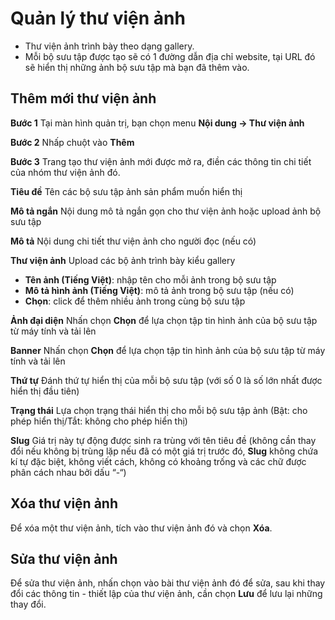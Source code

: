# Quản lý thư viện ảnh

- Thư viện ảnh trình bày theo dạng gallery.
- Mỗi bộ sưu tập được tạo sẽ có 1 đường dẫn địa chỉ website, tại URL đó sẽ hiển thị những ảnh bộ sưu tập mà bạn đã thêm vào.

## Thêm mới thư viện ảnh

**Bước 1** Tại màn hình quản trị, bạn chọn menu **Nội dung -> Thư viện ảnh**

**Bước 2** Nhấp chuột vào **Thêm**

**Bước 3** Trang tạo thư viện ảnh mới được mở ra, điền các thông tin chi tiết của nhóm thư viện ảnh đó.

**Tiêu đề** Tên các bộ sưu tập ảnh sản phẩm muốn hiển thị

**Mô tả ngắn** Nội dung mô tả ngắn gọn cho thư viện ảnh hoặc upload ảnh bộ sưu tập

**Mô tả** Nội dung chi tiết thư viện ảnh cho người đọc (nếu có)

**Thư viện ảnh** Upload các bộ ảnh trình bày kiểu gallery

- **Tên ảnh	 (Tiếng Việt)**: nhập tên cho mỗi ảnh trong bộ sưu tập
- **Mô tả hình ảnh (Tiếng Việt)**: mô tả ảnh trong bộ sưu tập (nếu có)
- **Chọn**: click để thêm nhiều ảnh trong cùng bộ sưu tập

**Ảnh đại diện** Nhấn chọn **Chọn** để lựa chọn tập tin hình ảnh của bộ sưu tập từ máy tính và tải lên

**Banner** Nhấn chọn **Chọn** để lựa chọn tập tin hình ảnh của bộ sưu tập từ máy tính và tải lên

**Thứ tự** Đánh thứ tự hiển thị của mỗi bộ sưu tập (với số 0 là số lớn nhất được hiển thị đầu tiên)

**Trạng thái** Lựa chọn trạng thái hiển thị cho mỗi bộ sưu tập ảnh (Bật: cho phép hiển thị/Tắt: không cho phép hiển thị)

**Slug** Giá trị này tự động được sinh ra trùng với tên tiêu đề (không cần thay đổi nếu không bị trùng lặp nếu đã có một giá trị trước đó, **Slug** không chứa kí tự đặc biệt, không viết cách, không có khoảng trống và các chữ được phân cách nhau bởi dấu “-“)

## Xóa thư viện ảnh

Để xóa một thư viện ảnh, tích vào thư viện ảnh đó và chọn **Xóa**.

## Sửa thư viện ảnh

Để sửa thư viện ảnh, nhấn chọn vào bài thư viện ảnh đó để sửa, sau khi thay đổi các thông tin - thiết lập của thư viện ảnh, cần chọn **Lưu** để lưu lại những thay đổi.
